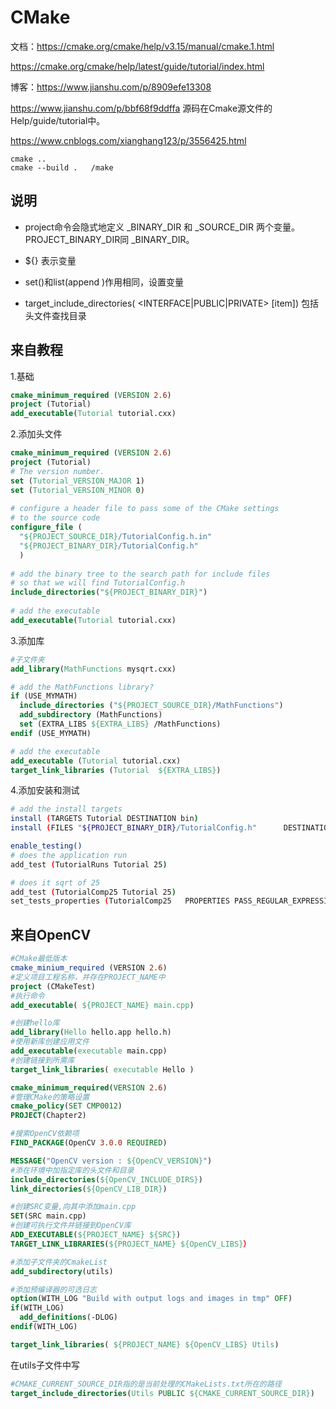 # CMake

文档：<https://cmake.org/cmake/help/v3.15/manual/cmake.1.html>

https://cmake.org/cmake/help/latest/guide/tutorial/index.html

博客：<https://www.jianshu.com/p/8909efe13308>

https://www.jianshu.com/p/bbf68f9ddffa	源码在Cmake源文件的Help/guide/tutorial中。

https://www.cnblogs.com/xianghang123/p/3556425.html

```
cmake ..
cmake --build .   /make
```

## 说明

- project命令会隐式地定义<projectname> _BINARY_DIR 和<projectname> _SOURCE_DIR 两个变量。PROJECT_BINARY_DIR同<projectname> _BINARY_DIR。

- ${} 表示变量
- set()和list(append )作用相同，设置变量

- target_include_directories(<target>  <INTERFACE|PUBLIC|PRIVATE>  [item])  包括头文件查找目录

## 来自教程

1.基础

```cmake
cmake_minimum_required (VERSION 2.6)
project (Tutorial)
add_executable(Tutorial tutorial.cxx)
```

2.添加头文件

```cmake
cmake_minimum_required (VERSION 2.6)
project (Tutorial)
# The version number.
set (Tutorial_VERSION_MAJOR 1)
set (Tutorial_VERSION_MINOR 0)
 
# configure a header file to pass some of the CMake settings
# to the source code
configure_file (
  "${PROJECT_SOURCE_DIR}/TutorialConfig.h.in"
  "${PROJECT_BINARY_DIR}/TutorialConfig.h"
  )
 
# add the binary tree to the search path for include files
# so that we will find TutorialConfig.h
include_directories("${PROJECT_BINARY_DIR}")
 
# add the executable
add_executable(Tutorial tutorial.cxx) 
```

3.添加库

```cmake
#子文件夹
add_library(MathFunctions mysqrt.cxx)
```

```cmake
# add the MathFunctions library?
if (USE_MYMATH)
  include_directories ("${PROJECT_SOURCE_DIR}/MathFunctions")
  add_subdirectory (MathFunctions)
  set (EXTRA_LIBS ${EXTRA_LIBS} /MathFunctions)
endif (USE_MYMATH)

# add the executable
add_executable (Tutorial tutorial.cxx)
target_link_libraries (Tutorial  ${EXTRA_LIBS})
```

4.添加安装和测试

```bash
# add the install targets
install (TARGETS Tutorial DESTINATION bin)
install (FILES "${PROJECT_BINARY_DIR}/TutorialConfig.h"      DESTINATION include)

enable_testing()
# does the application run
add_test (TutorialRuns Tutorial 25)

# does it sqrt of 25
add_test (TutorialComp25 Tutorial 25)
set_tests_properties (TutorialComp25   PROPERTIES PASS_REGULAR_EXPRESSION "25 is 5")
```



## 来自OpenCV

```cmake
#CMake最低版本
cmake_minium_required (VERSION 2.6)
#定义项目工程名称，并存在PROJECT_NAME中
project (CMakeTest)
#执行命令
add_executable( ${PROJECT_NAME} main.cpp)
```

 

```cmake
#创建hello库
add_library(Hello hello.app hello.h)  
#使用新库创建应用文件
add_executable(executable main.cpp)  
#创建链接到所需库
target_link_libraries( executable Hello )
```

 

```cmake
cmake_minimum_required(VERSION 2.6)
#管理CMake的策略设置
cmake_policy(SET CMP0012)
PROJECT(Chapter2)

#搜索OpenCV依赖项
FIND_PACKAGE(OpenCV 3.0.0 REQUIRED)

MESSAGE("OpenCV version : ${OpenCV_VERSION}")
#添在环境中加指定库的头文件和目录
include_directories(${OpenCV_INCLUDE_DIRS})
link_directories(${OpenCV_LIB_DIR})

#创建SRC变量,向其中添加main.cpp
SET(SRC main.cpp)
#创建可执行文件并链接到OpenCV库
ADD_EXECUTABLE(${PROJECT_NAME} ${SRC})
TARGET_LINK_LIBRARIES(${PROJECT_NAME} ${OpenCV_LIBS}）
```

 

```cmake
#添加子文件夹的CmakeList
add_subdirectory(utils)

#添加预编译器的可选日志
option(WITH_LOG "Build with output logs and images in tmp" OFF)
if(WITH_LOG)
  add_definitions(-DLOG)
endif(WITH_LOG)

target_link_libraries( ${PROJECT_NAME} ${OpenCV_LIBS} Utils)
```



在utils子文件中写

```cmake
#CMAKE_CURRENT_SOURCE_DIR指的是当前处理的CMakeLists.txt所在的路径
target_include_directories(Utils PUBLIC ${CMAKE_CURRENT_SOURCE_DIR})
```

